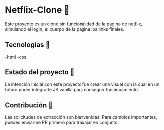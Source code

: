 # Netflix-Clone 🎥

Este proyecto es un clone sin funcionalidad de la pagina de netflix, simulando el login, el cuerpo de la pagina los links finales.

## Tecnologías 🔨

-html
-css

## Estado del proyecto 🚩

La intención inicial con este proyecto fue crear una visual con la cual en un futuro poder integrarle JS vanilla para conseguir funcionamiento.

## Contribución 👊
Las solicitudes de extracción son bienvenidas. Para cambios importantes, puedes enviarme PR primero para trabajar en conjunto.
